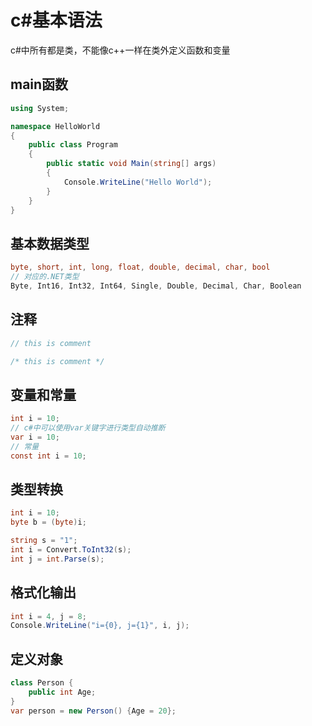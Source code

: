 # c#基本语法

c#中所有都是类，不能像c++一样在类外定义函数和变量

## main函数

```c#
using System;

namespace HelloWorld
{
    public class Program
    {
        public static void Main(string[] args)
        {
            Console.WriteLine("Hello World");
        }
    }
}
```

## 基本数据类型

```c#
byte, short, int, long, float, double, decimal, char, bool
// 对应的.NET类型
Byte, Int16, Int32, Int64, Single, Double, Decimal, Char, Boolean
```

## 注释

```c#
// this is comment

/* this is comment */
```

## 变量和常量

```c#
int i = 10;
// c#中可以使用var关键字进行类型自动推断
var i = 10;
// 常量
const int i = 10;
```

## 类型转换

```c#
int i = 10;
byte b = (byte)i;

string s = "1";
int i = Convert.ToInt32(s);
int j = int.Parse(s);
```

## 格式化输出

```c#
int i = 4, j = 8;
Console.WriteLine("i={0}, j={1}", i, j);
```

## 定义对象

```c#
class Person {
    public int Age;
}
var person = new Person() {Age = 20};
```

